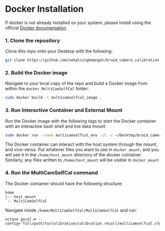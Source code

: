 # Docker Installation

If docker is not already installed on your system, please install  using the official [Docker documentation](https://docs.docker.com/engine/install/).

### 1. Clone the repository

Clone this repo onto your Desktop with the following:

```bash
git clone https://github.com/nehalsinghmangat/braid_camera_calibration.git
```

### 2. Build the Docker image

Navigate to your local copy of the repo and build a Docker image from within the `docker_MultiCamSelfCal` folder:

```bash
sudo docker build -t multicamselfcal_image .
```

### 3. Run Interactive Container and External Mount

Run the Docker image with the following tags to start the Docker container with an interactive bash shell and live data mount:

```bash
sudo docker run --name multicamselfcal_env -it -v ~/Desktop/braid_camera_calibration/docker_mount:/home/host_mount multicamselfcal_image bash
```

The Docker container can interact with the host system through the mount, and vice-versa. Put whatever files you want to use in `docker_mount`, and you will see it in the `/home/host_mount` directory of the docker container. Similarly, any files written to `/home/host_mount` will be visible in `docker_mount`


### 4. Run the MultiCamSelfCal command
The Docker container should have the following structure:
```
home
|-- host_mount
`-- MultiCamSelfCal
```
Navigate inside `/home/MultiCamSelfCal/MultiCamSelfCal` and run:
```
octave gocal.m --config='full/path/to/calibration/calibration.recall/multicamselfcal.cfg' 
```